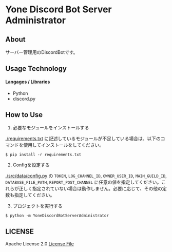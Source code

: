 
# Yone Discord Bot Server Administrator

## About

サーバー管理用のDiscordBotです。

## Usage Technology

#### Langages / Libraries

- Python
- discord.py

## How to Use

1. 必要なモジュールをインストールする

[./requirements.txt](https://github.com/yone1130/YoneDiscordBotServerAdministrator/blob/main/requirements.txt) に記述しているモジュールが不足している場合は、以下のコマンドを使用してインストールをしてください。

```
$ pip install -r requirements.txt
```

2. Configを設定する

[./src/data/config.py](https://github.com/yone1130/YoneDiscordBotServerAdministrator/blob/main/src/data/config.py) の `TOKEN`, `LOG_CHANNEL_ID`, `OWNER_USER_ID`, `MAIN_GUILD_ID`, `DATABASE_FILE_PATH`, `REPORT_POST_CHANNEL` に任意の値を指定してください。これらが正しく指定されていない場合は動作しません。必要に応じて、その他の定数も指定してください。

3. プロジェクトを実行する

```
$ python -m YoneDiscordBotServerAdministrator
```

## LICENSE
Apache License 2.0
[License File](https://github.com/yone1130/YoneDiscordBotServerAdministrator/blob/main/LICENSE)
